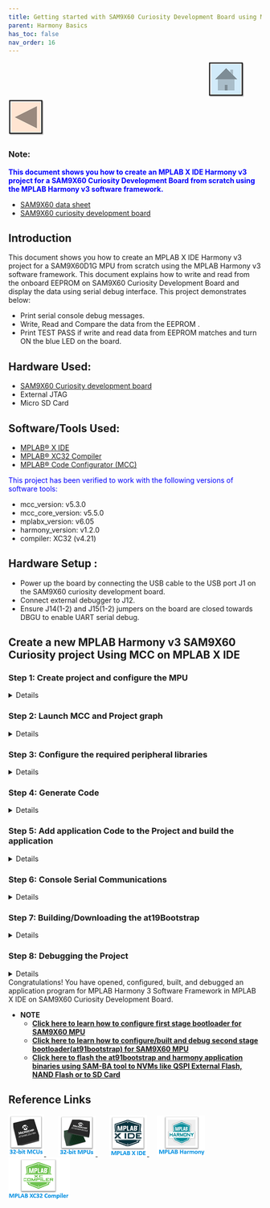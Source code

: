 ```yaml
---
title: Getting started with SAM9X60 Curiosity Development Board using MPLAB® Harmony 3
parent: Harmony Basics
has_toc: false
nav_order: 16
---
```


&nbsp;&nbsp;&nbsp;&nbsp;&nbsp;&nbsp;&nbsp;&nbsp;&nbsp;&nbsp;&nbsp;&nbsp;&nbsp;&nbsp;&nbsp;&nbsp;&nbsp;&nbsp;&nbsp;&nbsp;&nbsp;&nbsp;&nbsp;&nbsp;&nbsp;&nbsp;&nbsp;&nbsp; &nbsp;&nbsp;&nbsp;&nbsp;&nbsp;&nbsp;&nbsp;&nbsp;&nbsp;&nbsp;&nbsp;&nbsp;&nbsp;&nbsp;&nbsp;&nbsp;&nbsp;&nbsp;&nbsp;&nbsp;&nbsp;&nbsp;&nbsp;&nbsp;&nbsp;&nbsp;&nbsp;&nbsp;&nbsp;&nbsp;&nbsp;&nbsp;&nbsp;&nbsp;&nbsp;&nbsp;&nbsp;&nbsp;&nbsp;&nbsp;&nbsp;&nbsp;&nbsp;&nbsp;&nbsp;&nbsp;&nbsp;&nbsp;&nbsp;&nbsp;&nbsp;&nbsp;&nbsp;&nbsp;&nbsp;&nbsp;&nbsp;&nbsp;&nbsp;&nbsp;&nbsp;&nbsp;&nbsp;&nbsp;&nbsp;&nbsp;&nbsp;&nbsp;&nbsp;&nbsp;&nbsp;&nbsp;[<img src="../../r_images/quick_home.png" title="Home">](../../../readme.md) [<img src="../../r_images/quick_back.png"  title="Back">](../readme.md)


### Note:
<span style="color:blue"> **This document shows you how to create an MPLAB X IDE Harmony v3 project for a SAM9X60 Curiosity Development Board from scratch using the MPLAB Harmony v3 software framework.**</span>
- [SAM9X60 data sheet](https://www.microchip.com/en-us/product/SAM9X60)
- [SAM9X60 curiosity development board ](https://www.microchip.com/en-us/development-tool/EV40E67A)


## Introduction
This document shows you how to create an MPLAB X IDE Harmony v3 project for a SAM9X60D1G MPU from scratch using the MPLAB Harmony v3 software framework.
This document explains how to write and read from the onboard EEPROM on SAM9X60 Curiosity Development Board and display the data using serial debug interface.
This project demonstrates below: 
  * Print serial console debug messages.
  * Write, Read and Compare the data from the EEPROM .
  * Print TEST PASS if write and read data from EEPROM matches and turn ON the blue LED on the board.

## Hardware Used:

- [SAM9X60 Curiosity development board](https://www.microchip.com/en-us/development-tool/EV40E67A)
- External JTAG
- Micro SD Card

## Software/Tools Used:
- [MPLAB® X IDE](https://microchipdeveloper.com/mplabx:installation)
- [MPLAB® XC32 Compiler](https://microchipdeveloper.com/install:xc32)
- [MPLAB® Code Configurator (MCC)](https://microchipdeveloper.com/install:mcc)

<span style="color:blue"> This project has been verified to work with the following versions of software tools:</span>
  * mcc_version: v5.3.0
  * mcc_core_version: v5.5.0
  * mplabx_version: v6.05
  * harmony_version: v1.2.0
  * compiler: XC32 (v4.21) 

## Hardware Setup : <span id="Setup1"><span>
- Power up the board by connecting the USB cable to the USB port J1 on the SAM9X60 curiosity development board.
- Connect external debugger to J12.    <br>
- Ensure J14(1-2) and J15(1-2) jumpers on the board are closed towards DBGU to enable UART serial debug.

## Create a new MPLAB Harmony v3 SAM9X60 Curiosity project Using MCC on MPLAB X IDE
### Step 1: Create project and configure the MPU
<details>
  <summary> Details
</summary>   <br>

* <mark>1.1.</mark> Select **File --> New Project** from the main IDE menu.
* <mark>1.2.</mark> In the **Categories** pane of the **New Project** dialog, select **Microchip Embedded**. In the **Projects** pane, select **32-bit MCC Harmony Project**, then click **Next**.

 <img src = "images/2.png" align="middle">

  **Note:** If 32-bit MCC Harmony Project is not displayed, <a href="https://microchipdeveloper.com/harmony3:getting-started-training-module-using-mcc#Install_MCC_anchor" target="_blank">install MCC</a>.

* <mark>1.3.</mark> In the **Framework Path** edit box, browse to the folder where you downloaded the framework. 

  **Note:** For more information on the content manager, see the <a href="https://microchipdeveloper.com/harmony3:new-proj-with-mcc#download" target="_blank">Download MPLAB Harmony Framework</a> section.

 <img src = "images/project_creation_setup.png" align="middle">

* <mark>1.4.</mark> In the **Project Settings** window, apply the following settings:
  * **Location:** Indicates the path to the root folder of the new project. All project files will be placed inside this folder. The project location can be any valid path, for example: *Folder of your choice/dev/sam9x60_getting_started*.
  * **Folder:** Indicates the name of the *MPLABX .X* folder. Enter "sam9x60_cu" to create a *sam9x60_cu.X* folder.

    **Note:** This must be a valid directory name for your operating system.

  * **Name:** Enter the project’s logical name as "getting_started_sam9x60". This is the name that will be shown from within MPLAB X IDE.

    **Note:** The **Path** box is read-only. It will update as you make changes to the other entries.

  * Click **Next** to proceed to Configuration Settings.

 <img src = "images/project_naming_setup.png" align="middle">

  **Note:** Clicking on the **Show Visual Help** button will open a help window providing a detailed description of the various fields in the **Project Settings** window.

 <img src = "images/project_naming_setup_help.png" align="middle">

* <mark>1.5.</mark> Follow the steps below to set the project’s Configuration Settings:
  * **Name:** Enter the configuration name as “sam9x60_cu”.
  * **Device Family:** SAM.
  * **Target Device:** Select SAM9X60D1G as the target device.
  * After selecting the target device, click Finish to create and open MPLAB Harmony v3 Project.

    <img src = "images/1.png" align="middle">
This creates an empty project.

</details>
 
### Step 2: Launch MCC and Project graph

<details>
  <summary> Details
</summary>  <br>
  
* <mark>2.1.</mark> After the project is created, MCC will be automatically launched.
To launch MCC manually, from main menu --> click on “Tools” --> “Embedded” --> “MPLAB Code Configurator” or click simply MCC logo . It will launch Content manger Wizard.

   Then select MPLAB Harmony.

    <img src = "images/3.png" align="middle">

* <mark>2.2.</mark> In addition to the required packages (csp, dev_packs), download the optional packages bsp, core, gfx_apps_sam_9x60, csp_apps_sam_9x60,core_apps_sam_9x60 and then click Finish.
Content download will take some time, please wait till all the contents are downloaded.

    <img src = "images/4.png" align="middle">

* <mark>2.3.</mark> Save the MCC configuration inside your project directory.

    <img src = "images/5.png" align="middle">
	
* <mark>2.4.</mark> Now, the MCC plugin’s main window for the project will be displayed.
    <img src = "images/5a.png" align="middle">
 
 *	Resource Manager has two sections one is Project Resources and another one is Device Resources.
    *	Project Resources area displays all the peripherals currently configured for the project. For example (CMSIS and Device Family Packs (DFP)).
    *	Device Resources area displays available peripherals for the device. Click on the peripheral you want to add to your project. The peripheral moves to the MCC Project Resources area and is ready to be figured to your project's requirements.

* <mark>2.5.</mark> To autosave the MCC configuration, go to Tools --> Option --> Plugins --> Editor
Behavior --> Autosave MCC Configuration File.
    <img src = "images/6.png" align="middle">
</details>


### Step 3: Configure the required peripheral libraries
<details>
  <summary> Details
</summary>   <br>

* <mark>3.1.</mark> Observe the Project Graph pane in the top center of the window. The Device Family Pack (DFP) and System libraries have been automatically added to the project.

* <mark>3.2.</mark> Before proceeding to the next step refer SAM9X60 Curiosity user guide, SAM9X60 data sheet and find the pin details for the peripherals/modules used in this project.
   * Refer section <mark>3.3.3</mark> of the user guide and find that PA0 and PA1 are used to read/write data from/to EEPROM via I2C compatible 2-wire serial interface.
   <img src = "images/10.png" align="middle">
      * Refer SAM9X60 data sheet and find that PA0 and PA1 are flexcom0 , 2-wire serial interface peripherals.
	   <img src = "images/11.png" align="middle">
   * Refer section <mark>3.5.1</mark> of the user guide and find that PA9 and PA10 are used to transmit and receive data for serial debug com port.
   <img src = "images/33.png" align="middle">
   * Refer section <mark>3.5.4</mark> of the user guide and find that PD21 is used to connect Blue LED.
    <img src = "images/34.png" align="middle">

* <mark>3.3.</mark> Now, add SAM9X60 Curiosity BSP to the project graph by clicking "+" symbol from Device Resource --> Libraries --> Board Support Packages(BSPs) --> SAM9X60 curiosity BSP.
       This will configure LEDs and SWITCH (user push button).

    <img src = "images/7.png" align="middle">

* <mark>3.4.</mark> Add Flexcom0 to the project graph by clicking "+" symbol from Device Resource --> Peripherals ---> Flexcom --> Flexcom0.
         <img src = "images/8.png" align="middle">

* <mark>3.5.</mark> Add serial debug peripheral to the project graph by clicking "+" symbol from Device Resource --> Peripherals --> DBGU.
       This will add the serial debug com port to the project graph.
	   <img src = "images/12.png" align="middle">

* <mark>3.6.</mark> Open the configuration option of debug peripheral, added by clicking on the DBGU peripheral in the project graph.
  * Ensure the com port settings of serial debug as follows:
	    <img src = "images/14.png" align="middle"> <br>

  * Ensure flexcom configurations are proper as shown below , by clicking flexcom.
  	    <img src = "images/26.png" align="middle"> <br>

  * Similarly check clock configurations for flexcom and debug unit are enabled by clicking system .
  	    <img src = "images/27.png" align="middle"> <br>
		
* <mark>3.7.</mark> From the Project Graph tab, select Plugins --> Pin Configuration to launch the Pin Configuration windows. 
       <img src = "images/13.png" align="middle">

* <mark>3.8.</mark> The Pin Configuration window provides three different views:
    1.	Pin Settings (which can be ordered by Pins or Ports)
    2.	Pin Table
    3.	Pin Diagram
	

* <mark>3.9.</mark> In the Pin Settings view, select Ports from the Order drop-down menu. The view will be ordered by Port name (labeled as Pin ID). <br>
	   Ensure the pins mentioned in the above section 3.2. is configured as follows.

	          <img src = "images/15.png" align="middle">
* <mark>3.10.</mark> Save your configuration by clicking on the Save icon or selecting File --> Save Configuration from the menu bar.
This completes the configuration of the required peripheral libraries.

</details>

### Step 4: Generate Code
<details>
  <summary> Details
</summary>   <br>
* <mark>4.1.</mark> Now, generate the code by using MCC. From the left side tab, Resource Management (MCC), go to Project Resources and click on the Generate button. <br>
	          <img src = "images/16.png" align="middle">

* <mark>4.2.</mark> As the code is generated, MCC displays the progress.
	          <img src = "images/17.png" align="middle">
			  
* <mark>4.3.</mark> Examine the generated code files.
	          <img src = "images/18.png" align="middle">
MCC will include all the MPLAB Harmony v3 library files and generate the code based on the MCC selections. The generated code will add files and folders to your Harmony project.
Among the generated code, notice the library files generated for BSP and peripheral libraries Debug, Flexcom. MCC also generates a template main file main.c.
</details>

### Step 5: Add application Code to the Project and build the application
<details>
  <summary> Details
</summary>   <br>
  
* <mark>5.1.</mark> Up to this point in the project creation process, MPLAB Code Configurator(MCC) generated code to initialize the device (SAM9X60D1G) and initialize the peripherals. 
  All that is left is for the user to write the application code in main.c file.
  Documentation for each of the peripheral libraries or diver libraries can be accessed as follows:
  1.	Peripheral libraries APIs can be accessed as a HTML file (*.html) from the Harmony 3 Framework path. (framework_path/csp/docs/index.html)
  2.    BSP libraries APIs can be found in bsp.h
  3.    Driver libraries APIs can be accessed as a HTML file (*.html) from the Harmony 3 Framework path. (framework_path/core/docs/index.html)

* <mark>5.2.</mark> User can see DBGU_Initialize(), BSP_Initialize(), FLEXCOM0_TWI_Initialize() getting called in SYS_Initialze() function called from main.c.

* <mark>5.3.</mark> This project demonstrates below: 
  * Print serial console debug messages.
  * Write, Read and Compare the data from the EEPROM .
  * Print TEST PASS if write and read data from EEPROM matches and turn ON the blue LED on the board.

* <mark>5.4.</mark> API used are as follows:
  * bool DBGU_Write( void* buffer, const size_t size );
  * bool DBGU_WriteIsBusy( void );
  * bool FLEXCOMx_TWI_Write(uint16_t address, uint8_t *pdata, size_t length);
  * bool FLEXCOMx_TWI_WriteRead(uint16_t address, uint8_t *wdata, size_t wlength, uint8_t *rdata, size_t rlength);
  * bool FLEXCOMx_TWI_IsBusy(void);
  * LED_BLUE_On();

**Note:** Refer section 5.1. to get the detailed API informations.
	
* <mark>5.5.</mark> Sample code to do the functionality mentioned in 5.3. is given below.
  * Global definition snippet:
  <img src = "images/28.png" align="middle">
  
  * Initialization snippet:
  <img src = "images/29.png" align="middle">

  * Main code snippet:
  <img src = "images/30.png" align="middle">

*  <mark>5.6.</mark> [**Sample code to access EEPROM is available here.**](https://github.com/Microchip-MPLAB-Harmony/csp_apps_sam_9x60/blob/master/apps/flexcom/flexcom_twi_eeprom/firmware/src/main.c)

       Note: Modify the code as per the requirement.

* <mark>5.7.</mark> Click on the Clean and Build Project icon from the tools bar or select Project --> Clean and Build Project from the menu bar. Observe that the build was completed successfully from the Output pane.
<img src = "images/31.png" align="middle">
</details>
 
### Step 6: Console Serial Communications
<details>
  <summary> Details
</summary>   <br>

Console Serial communications between the Host PC and the SAM9X60 Curiosity Development Board take place through UART debug port J11. 
A terminal emulation program running on the Host PC communicates with the SAM9X60 Curiosity DBGU UART port.
Ensure the terminal emulation program(Eg: PUTTY) is configured to the COM port and settings are:

  *	Speed: 115200
  * Data: 8
  * Parity: None
  * Stop Bits: 1

<img src = "images/19.png" align="middle">

</details>

### Step 7: Building/Downloading the at19Bootstrap
<details>
  <summary> Details
</summary>   <br>
The boot process of SAM9X60 begins with the MPU’s power-ON reset and progresses in stages reading binary files from external Non-Volatile Memory (NVM) and loading them into volatile memory (internal Static RAM (SRAM) and external Dynamic RAM (DRAM)).

* <mark>7.1.</mark> User can build the at91bootstrap file required to debug the application on MPLAB X IDE by following the [steps mentioned here](../sam9x60_configure_second_stage_bootloader/readme.md)

                                          or

* <mark>7.2.</mark> User can get the pre-built at91bootstrap libraries by downloading the [project from here](https://www.microchip.com/en-us/development-tool/EV40E67A#Software) as shown below.
	          <img src = "images/20.png" align="middle">
 
 Unzip the downloaded project, at91bootstrap.elf can be found in the project folder(sam9x60_cu_graphics_getting_started/firmware/sam9x60_cu.X)

</details>

### Step 8: Debugging the Project
<details>
  <summary> Details
</summary>   <br>
Ensure external JTAG debugger is connected to J12.

* <mark>8.1.</mark>  Now, check debugger settings are proper . To do that right click on project --> project properties --> In the Categories pane (on left), select Conf: --> J-Link --> choose the connected external JTAG.

  Ensure, the device chosen is SAM9X60D1G. Choose the latest compiler version and latest Device Family Pack(DFP) as shown below.
 <img src = "images/21.png" align="middle">

* <mark>8.2.</mark> Click Apply.

* <mark>8.3.</mark>  Now, load at91bootstrap. From Project properties --> Config --> Bootstrap --> load bootstrap File(Use boot file from section 7) --> Apply --> Ok.
 <img src = "images/22.png" align="middle">
 
* <mark>8.4.</mark> By default, MPLAB X only produces ELF and Hex format output files.
    To generate binary files for SAM-BA programming, a post build step needs to be added to the project properties.
	To do this project properties --> Building --> Click the check box "Execute this line after build" --> Enter the below command.

	***${MP_CC_DIR}/xc32-objcopy -O binary ${DISTDIR}/${PROJECTNAME}.${IMAGE_TYPE}.elf ${DISTDIR}/harmony.bin***
	 
	 <img src = "images/24.png" align="middle">
Click Apply and ok.
	
* <mark>8.5.</mark>  Observe debug reset and startup options. 

  * To do this, In MPLAB X IDE, click on Tools --> Options. An Options window opens.
  * Click on the Embedded icon at the top and the Generic Settings tab.
  * Observe the settings for:
    * Debug Reset – Main
    * Debug startup – Halt at Main

In the next step, when you debug the project, MPLAB X IDE will compile the project and download it to the target. With the debug settings listed above, the IDE will reset and halt at the beginning of main.c.
    <img src = "images/23.png" align="middle">
	
* <mark>8.6.</mark> Click on the Debug Main Project by left clicking the Debug icon on the toolbar.
  The project will build with debugging parameters and load the application binary to the SAM9X60 Curiosity Development Board(otherwise known as the target).

  Once the build is complete and the application binary is loaded into the target, the toolbar expands to show additional debugging icons.
    <img src = "images/32.png" align="middle">

* <mark>8.7.</mark> Click on the Continue button. The application binary runs within the target.
User can observe the following output in the serial console terminal emulation application as shown below.

<img src = "images/25.png" align="middle">

</details>
Congratulations! You have opened, configured, built, and debugged an application program for MPLAB Harmony 3 Software Framework in MPLAB X IDE on SAM9X60 Curiosity Development Board.


* **NOTE**
  * **[Click here to learn how to configure first stage bootloader for SAM9X60 MPU](../sam9x60_configure_first_stage_bootloader/readme.md)**
  * **[Click here to learn how to configure/built and debug second stage bootloader(at91bootstrap) for SAM9X60 MPU](../sam9x60_configure_second_stage_bootloader/readme.md)**
  * **[Click here to flash the at91bootstrap and harmony application binaries using SAM-BA tool to NVMs like QSPI External Flash, NAND Flash or to SD Card](../sam9x60_flash_boot_application_using_samba/readme.md)**
  
## Reference Links
[<a href="https://www.microchip.com/design-centers/32-bit" target="_blank"> <img src="../../r_images/32_bit_mcus.png"> </a>]()  &nbsp; &nbsp; &nbsp; [<a href="https://www.microchip.com/design-centers/32-bit-mpus" target="_blank"> <img src="../../r_images/32_bit_mpus.png"> </a>]()  &nbsp; &nbsp; &nbsp; [<a href="https://www.microchip.com/mplab/mplab-x-ide" target="_blank"> <img src="../../r_images/mplab_x_ide.png"> </a>]()  &nbsp; &nbsp; [<a href="https://www.microchip.com/mplab/mplab-harmony" target="_blank"> <img src="../../r_images/mplab_harmony.png"> </a>]() [<a href="https://www.microchip.com/mplab/compilers" target="_blank"> <img src="../../r_images/mplab_compiler.png"> </a>]()  
